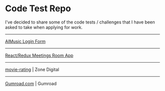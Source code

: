 # Code Test Repo

I've decided to share some of the code tests / challenges that I have been asked to take when applying for work. 


---

[AIMusic Login Form](/aimusic/)

---

[React/Redux Meetings Room App](/react-redux-meetingroom/)

---

[movie-rating](/movie-rating/) | Zone Digital

---

[Gumroad.com](/gumroad/) | Gumroad
